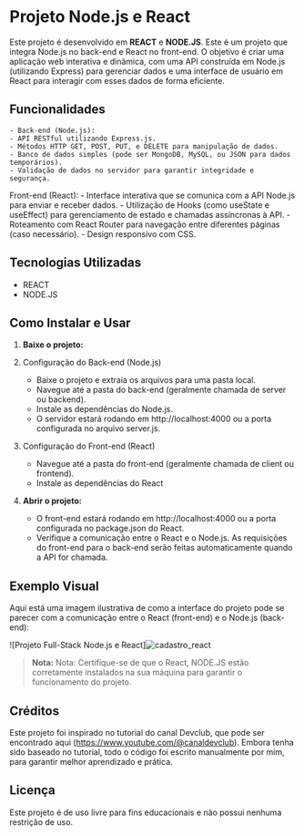 
# Projeto Node.js e React

Este projeto é desenvolvido em **REACT** e **NODE.JS**. Este é um projeto que integra Node.js no back-end e React no front-end. O objetivo é criar uma aplicação web interativa e dinâmica, com uma API construída em Node.js (utilizando Express) para gerenciar dados e uma interface de usuário em React para interagir com esses dados de forma eficiente.

## Funcionalidades

    - Back-end (Node.js):
    - API RESTful utilizando Express.js.
    - Métodos HTTP GET, POST, PUT, e DELETE para manipulação de dados.
    - Banco de dados simples (pode ser MongoDB, MySQL, ou JSON para dados temporários).
    - Validação de dados no servidor para garantir integridade e segurança.

Front-end (React):
    - Interface interativa que se comunica com a API Node.js para enviar e receber dados.
    - Utilização de Hooks (como useState e useEffect) para gerenciamento de estado e chamadas assíncronas à API.
    - Roteamento com React Router para navegação entre diferentes páginas (caso necessário).
    - Design responsivo com CSS.

## Tecnologias Utilizadas

- REACT
- NODE.JS

## Como Instalar e Usar

1. **Baixe o projeto:**

1. Configuração do Back-end (Node.js)
    - Baixe o projeto e extraia os arquivos para uma pasta local.
    - Navegue até a pasta do back-end (geralmente chamada de server ou backend).
    - Instale as dependências do Node.js.
    - O servidor estará rodando em http://localhost:4000 ou a porta configurada no arquivo server.js.
      
2. Configuração do Front-end (React)
    - Navegue até a pasta do front-end (geralmente chamada de client ou frontend).
    - Instale as dependências do React 

2. **Abrir o projeto:**

    - O front-end estará rodando em http://localhost:4000 ou a porta configurada no package.json do React.
    - Verifique a comunicação entre o React e o Node.js. As requisições do front-end para o back-end serão feitas automaticamente quando a API for chamada.

## Exemplo Visual

Aqui está uma imagem ilustrativa de como a interface do projeto pode se parecer com a comunicação entre o React (front-end) e o Node.js (back-end):

![Projeto Full-Stack Node.js e React]![cadastro_react](https://github.com/user-attachments/assets/9a2e9665-2ccb-49a6-b98d-1c9ca4fde2c6)

> **Nota:** Nota: Certifique-se de que o React, NODE.JS estão corretamente instalados na sua máquina para garantir o funcionamento do projeto.


## Créditos
Este projeto foi inspirado no tutorial do canal Devclub, que pode ser encontrado aqui (https://www.youtube.com/@canaldevclub). Embora tenha sido baseado no tutorial, todo o código foi escrito manualmente por mim, para garantir melhor aprendizado e prática.

## Licença

Este projeto é de uso livre para fins educacionais e não possui nenhuma restrição de uso.
